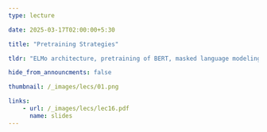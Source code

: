 ```yaml
---
type: lecture

date: 2025-03-17T02:00:00+5:30

title: "Pretraining Strategies"

tldr: "ELMo architecture, pretraining of BERT, masked language modeling and next sentence prediction"

hide_from_announcments: false

thumbnail: /_images/lecs/01.png

links: 
    - url: /_images/lecs/lec16.pdf
      name: slides
---
```

